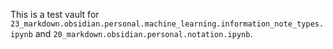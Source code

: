 This is a test vault for `23_markdown.obsidian.personal.machine_learning.information_note_types.ipynb` and `20_markdown.obsidian.personal.notation.ipynb`.
